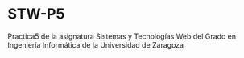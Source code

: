 # STW-P5
Practica5 de la asignatura Sistemas y Tecnologías Web del Grado en Ingeniería Informática de la Universidad de Zaragoza
